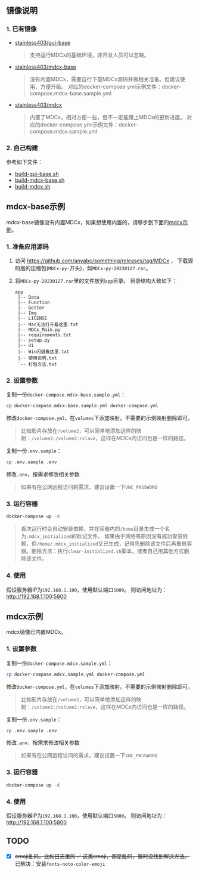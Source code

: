 ## 镜像说明
### 1. 已有镜像
- [stainless403/gui-base](https://hub.docker.com/r/stainless403/gui-base)
  > 支持运行MDCx的基础环境，非开发人员可以忽略。

- [stainless403/mdcx-base](https://hub.docker.com/r/stainless403/mdcx-base)
  > 没有内置MDCx，需要自行下载MDCx源码并做相关准备。但建议使用，方便升级。
  > 对应的docker-compose yml示例文件：docker-compose.mdcx-base.sample.yml

- [stainless403/mdcx](https://hub.docker.com/r/stainless403/mdcx)
  > 内置了MDCx，相对方便一些，但不一定能跟上MDCx的更新进度。
  > 对应的docker-compose yml示例文件：docker-compose.mdcx.sample.yml
  
### 2. 自己构建
参考如下文件：
- [build-gui-base.sh](build-gui-base.sh)
- [build-mdcx-base.sh](build-mdcx-base.sh)
- [build-mdcx.sh](build-mdcx.sh)
  
## mdcx-base示例
mdcx-base镜像没有内置MDCx，如果想使用内置的，请移步到下面的[mdcx示例](#mdcx示例)。

### 1. 准备应用源码
1. 访问 https://github.com/anyabc/something/releases/tag/MDCx ，
下载源码版的压缩包(`MDCx-py-`开头)，如`MDCx-py-20230127.rar`。

2. 将`MDCx-py-20230127.rar`里的文件放到`app`目录。
目录结构大致如下：
   ```
   app
    |-- Data
    |-- Function
    |-- Getter
    |-- Img
    |-- LICENSE
    |-- Mac无法打开看这里.txt
    |-- MDCx_Main.py
    |-- requirements.txt
    |-- setup.py
    |-- Ui
    |-- Win闪退看这里.txt
    |-- 使用说明.txt
    `-- 打包方法.txt
    ```

### 2. 设置参数
复制一份`docker-compose.mdcx-base.sample.yml`：
```bash
cp docker-compose.mdcx-base.sample.yml docker-compose.yml
```

修改`docker-compose.yml`，在`volumes`下添加映射。不需要的示例映射删除即可。
> 比如影片存放在`/volume2`，可以简单地添加这样的映射：`/volume2:/volume2:rslave`，这样在MDCx内访问也是一样的路径。


复制一份`.env.sample`：
```bash
cp .env.sample .env
```

修改`.env`，按需求修改相关参数
> 如果有在公网远程访问的需求，建议设置一下`VNC_PASSWORD`

### 3. 运行容器
```bash
docker-compose up -d
```

> 首次运行时会自动安装依赖，并在容器内的`/home`目录生成一个名为`.mdcx_initialized`的标记文件。
> 如果由于网络等原因没有成功安装依赖，但`/home/.mdcx_initialized`又已生成，记得先删除该文件后再重启容器。删除方法：执行`clear-initialized.sh`脚本，或者自己用其他方式删除该文件。

### 4. 使用
假设服务器IP为`192.168.1.100`，使用默认端口`5800`。
则访问地址为：http://192.168.1.100:5800

## mdcx示例
mdcx镜像已内置MDCx。
### 1. 设置参数
复制一份`docker-compose.mdcx.sample.yml`：
```bash
cp docker-compose.mdcx.sample.yml docker-compose.yml
```

修改`docker-compose.yml`，在`volumes`下添加映射。不需要的示例映射删除即可。
> 比如影片存放在`/volume2`，可以简单地添加这样的映射：`/volume2:/volume2:rslave`，这样在MDCx内访问也是一样的路径。


复制一份`.env.sample`：
```bash
cp .env.sample .env
```

修改`.env`，按需求修改相关参数
> 如果有在公网远程访问的需求，建议设置一下`VNC_PASSWORD`

### 3. 运行容器
```bash
docker-compose up -d
```

### 4. 使用
假设服务器IP为`192.168.1.100`，使用默认端口`5800`。
则访问地址为：http://192.168.1.100:5800



## TODO
- [x] ~~emoji乱码。比如日志里的 ✅ 这类emoji，都是乱码，暂时没找到解决方法。~~ 已解决：安装`fonts-noto-color-emoji`